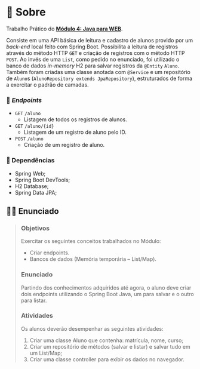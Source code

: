 # 📃 Sobre

Trabalho Prático do **[Módulo 4: Java para WEB](../)**.

Consiste em uma API básica de leitura e cadastro de alunos provido por um *back-end* local feito com Spring Boot. Possibilita a leitura de registros através do método HTTP `GET` e criação de registros com o método HTTP `POST`. Ao invés de uma `List`, como pedido no enunciado, foi utilizado o banco de dados *in-memory* H2 para salvar registros da `@Entity` `Aluno`. Também foram criadas uma classe anotada com `@Service` e um repositório de `Aluno`s (`AlunoRepository extends JpaRepository`), estruturados de forma a exercitar o padrão de camadas.

### 📍 *Endpoints*

- `GET` `/aluno`
  - Listagem de todos os registros de alunos.
- `GET` `/aluno/{id}`
  - Listagem de um registro de aluno pelo ID.
- `POST` `/aluno`
  - Criação de um registro de aluno.

### 🔋 Dependências

- Spring Web;
- Spring Boot DevTools;
- H2 Database;
- Spring Data JPA;

## 👨‍🏫 Enunciado

> ### Objetivos
>
> Exercitar os seguintes conceitos trabalhados no Módulo:
>
> - Criar endpoints.
> - Bancos de dados (Memória temporária – List/Map).
>
> ### Enunciado
>
> Partindo dos conhecimentos adquiridos até agora, o aluno deve criar dois endpoints utilizando o Spring Boot Java, um para salvar e o outro para listar.
>
> ### Atividades
>
> Os alunos deverão desempenhar as seguintes atividades:
>
> 1. Criar uma classe Aluno que contenha: matrícula, nome, curso;
> 2. Criar um repositório de métodos (salvar e listar) e salvar tudo em um List/Map;
> 3. Criar uma classe controller para exibir os dados no navegador.